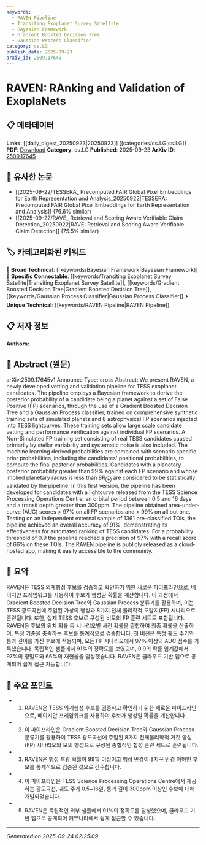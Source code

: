 ```yaml
---
keywords:
  - RAVEN Pipeline
  - Transiting Exoplanet Survey Satellite
  - Bayesian Framework
  - Gradient Boosted Decision Tree
  - Gaussian Process Classifier
category: cs.LG
publish_date: 2025-09-23
arxiv_id: 2509.17645
---
```


<!-- KEYWORD_LINKING_METADATA:
{
  "processed_timestamp": "2025-09-24T02:25:09.203331",
  "vocabulary_version": "1.0",
  "selected_keywords": [
    "RAVEN Pipeline",
    "Transiting Exoplanet Survey Satellite",
    "Bayesian Framework",
    "Gradient Boosted Decision Tree",
    "Gaussian Process Classifier"
  ],
  "rejected_keywords": [],
  "similarity_scores": {
    "RAVEN Pipeline": 0.88,
    "Transiting Exoplanet Survey Satellite": 0.85,
    "Bayesian Framework": 0.82,
    "Gradient Boosted Decision Tree": 0.8,
    "Gaussian Process Classifier": 0.79
  },
  "extraction_method": "AI_prompt_based",
  "budget_applied": true,
  "candidates_json": {
    "candidates": [
      {
        "surface": "RAVEN",
        "canonical": "RAVEN Pipeline",
        "aliases": [
          "RAVEN"
        ],
        "category": "unique_technical",
        "rationale": "RAVEN is a unique pipeline specifically developed for TESS exoplanet candidate validation, offering a distinct contribution to exoplanet research.",
        "novelty_score": 0.85,
        "connectivity_score": 0.65,
        "specificity_score": 0.9,
        "link_intent_score": 0.88
      },
      {
        "surface": "TESS",
        "canonical": "Transiting Exoplanet Survey Satellite",
        "aliases": [
          "TESS"
        ],
        "category": "specific_connectable",
        "rationale": "TESS is a significant mission in exoplanet discovery, providing a common ground for linking related research.",
        "novelty_score": 0.3,
        "connectivity_score": 0.92,
        "specificity_score": 0.8,
        "link_intent_score": 0.85
      },
      {
        "surface": "Bayesian framework",
        "canonical": "Bayesian Framework",
        "aliases": [
          "Bayesian method"
        ],
        "category": "broad_technical",
        "rationale": "The Bayesian framework is a widely used statistical approach, connecting various applications in data analysis.",
        "novelty_score": 0.4,
        "connectivity_score": 0.88,
        "specificity_score": 0.7,
        "link_intent_score": 0.82
      },
      {
        "surface": "Gradient Boosted Decision Tree",
        "canonical": "Gradient Boosted Decision Tree",
        "aliases": [
          "GBDT"
        ],
        "category": "specific_connectable",
        "rationale": "This machine learning model is crucial for the classification tasks in the pipeline, linking to broader ML applications.",
        "novelty_score": 0.5,
        "connectivity_score": 0.85,
        "specificity_score": 0.75,
        "link_intent_score": 0.8
      },
      {
        "surface": "Gaussian Process classifier",
        "canonical": "Gaussian Process Classifier",
        "aliases": [
          "GP classifier"
        ],
        "category": "specific_connectable",
        "rationale": "The Gaussian Process classifier is a sophisticated model for probabilistic classification, relevant to advanced ML techniques.",
        "novelty_score": 0.55,
        "connectivity_score": 0.83,
        "specificity_score": 0.78,
        "link_intent_score": 0.79
      }
    ],
    "ban_list_suggestions": [
      "vetting",
      "validation",
      "performance",
      "candidates"
    ]
  },
  "decisions": [
    {
      "candidate_surface": "RAVEN",
      "resolved_canonical": "RAVEN Pipeline",
      "decision": "linked",
      "scores": {
        "novelty": 0.85,
        "connectivity": 0.65,
        "specificity": 0.9,
        "link_intent": 0.88
      }
    },
    {
      "candidate_surface": "TESS",
      "resolved_canonical": "Transiting Exoplanet Survey Satellite",
      "decision": "linked",
      "scores": {
        "novelty": 0.3,
        "connectivity": 0.92,
        "specificity": 0.8,
        "link_intent": 0.85
      }
    },
    {
      "candidate_surface": "Bayesian framework",
      "resolved_canonical": "Bayesian Framework",
      "decision": "linked",
      "scores": {
        "novelty": 0.4,
        "connectivity": 0.88,
        "specificity": 0.7,
        "link_intent": 0.82
      }
    },
    {
      "candidate_surface": "Gradient Boosted Decision Tree",
      "resolved_canonical": "Gradient Boosted Decision Tree",
      "decision": "linked",
      "scores": {
        "novelty": 0.5,
        "connectivity": 0.85,
        "specificity": 0.75,
        "link_intent": 0.8
      }
    },
    {
      "candidate_surface": "Gaussian Process classifier",
      "resolved_canonical": "Gaussian Process Classifier",
      "decision": "linked",
      "scores": {
        "novelty": 0.55,
        "connectivity": 0.83,
        "specificity": 0.78,
        "link_intent": 0.79
      }
    }
  ]
}
-->

# RAVEN: RAnking and Validation of ExoplaNets

## 📋 메타데이터

**Links**: [[daily_digest_20250923|20250923]] [[categories/cs.LG|cs.LG]]
**PDF**: [Download](https://arxiv.org/pdf/2509.17645.pdf)
**Category**: cs.LG
**Published**: 2025-09-23
**ArXiv ID**: [2509.17645](https://arxiv.org/abs/2509.17645)

## 🔗 유사한 논문
- [[2025-09-22/TESSERA_ Precomputed FAIR Global Pixel Embeddings for Earth Representation and Analysis_20250922|TESSERA: Precomputed FAIR Global Pixel Embeddings for Earth Representation and Analysis]] (76.6% similar)
- [[2025-09-22/RAVE_ Retrieval and Scoring Aware Verifiable Claim Detection_20250922|RAVE: Retrieval and Scoring Aware Verifiable Claim Detection]] (75.5% similar)

## 🏷️ 카테고리화된 키워드
**🧠 Broad Technical**: [[keywords/Bayesian Framework|Bayesian Framework]]
**🔗 Specific Connectable**: [[keywords/Transiting Exoplanet Survey Satellite|Transiting Exoplanet Survey Satellite]], [[keywords/Gradient Boosted Decision Tree|Gradient Boosted Decision Tree]], [[keywords/Gaussian Process Classifier|Gaussian Process Classifier]]
**⚡ Unique Technical**: [[keywords/RAVEN Pipeline|RAVEN Pipeline]]

## 📋 저자 정보

**Authors:** 

## 📄 Abstract (원문)

arXiv:2509.17645v1 Announce Type: cross 
Abstract: We present RAVEN, a newly developed vetting and validation pipeline for TESS exoplanet candidates. The pipeline employs a Bayesian framework to derive the posterior probability of a candidate being a planet against a set of False Positive (FP) scenarios, through the use of a Gradient Boosted Decision Tree and a Gaussian Process classifier, trained on comprehensive synthetic training sets of simulated planets and 8 astrophysical FP scenarios injected into TESS lightcurves. These training sets allow large scale candidate vetting and performance verification against individual FP scenarios. A Non-Simulated FP training set consisting of real TESS candidates caused primarily by stellar variability and systematic noise is also included. The machine learning derived probabilities are combined with scenario specific prior probabilities, including the candidates' positional probabilities, to compute the final posterior probabilities. Candidates with a planetary posterior probability greater than 99% against each FP scenario and whose implied planetary radius is less than 8$R_{\oplus}$ are considered to be statistically validated by the pipeline. In this first version, the pipeline has been developed for candidates with a lightcurve released from the TESS Science Processing Operations Centre, an orbital period between 0.5 and 16 days and a transit depth greater than 300ppm. The pipeline obtained area-under-curve (AUC) scores > 97% on all FP scenarios and > 99% on all but one. Testing on an independent external sample of 1361 pre-classified TOIs, the pipeline achieved an overall accuracy of 91%, demonstrating its effectiveness for automated ranking of TESS candidates. For a probability threshold of 0.9 the pipeline reached a precision of 97% with a recall score of 66% on these TOIs. The RAVEN pipeline is publicly released as a cloud-hosted app, making it easily accessible to the community.

## 📝 요약

RAVEN은 TESS 외계행성 후보를 검증하고 확인하기 위한 새로운 파이프라인으로, 베이지안 프레임워크를 사용하여 후보가 행성일 확률을 계산합니다. 이 과정에서 Gradient Boosted Decision Tree와 Gaussian Process 분류기를 활용하며, 이는 TESS 광도곡선에 주입된 가상의 행성과 8가지 천체 물리학적 오탐지(FP) 시나리오로 훈련됩니다. 또한, 실제 TESS 후보로 구성된 비모의 FP 훈련 세트도 포함됩니다. RAVEN은 후보의 위치 확률 등 시나리오별 사전 확률을 결합하여 최종 확률을 산출하며, 특정 기준을 충족하는 후보를 통계적으로 검증합니다. 첫 버전은 특정 궤도 주기와 통과 깊이를 가진 후보에 적용되며, 모든 FP 시나리오에서 97% 이상의 AUC 점수를 기록했습니다. 독립적인 샘플에서 91%의 정확도를 보였으며, 0.9의 확률 임계값에서 97%의 정밀도와 66%의 재현율을 달성했습니다. RAVEN은 클라우드 기반 앱으로 공개되어 쉽게 접근 가능합니다.

## 🎯 주요 포인트

- 1. RAVEN은 TESS 외계행성 후보를 검증하고 확인하기 위한 새로운 파이프라인으로, 베이지안 프레임워크를 사용하여 후보가 행성일 확률을 계산합니다.
- 2. 이 파이프라인은 Gradient Boosted Decision Tree와 Gaussian Process 분류기를 활용하여 TESS 광도곡선에 주입된 8가지 천체물리학적 거짓 양성(FP) 시나리오와 모의 행성으로 구성된 종합적인 합성 훈련 세트로 훈련됩니다.
- 3. RAVEN은 행성 후광 확률이 99% 이상이고 행성 반경이 8지구 반경 이하인 후보를 통계적으로 검증된 것으로 간주합니다.
- 4. 이 파이프라인은 TESS Science Processing Operations Centre에서 제공하는 광도곡선, 궤도 주기 0.5~16일, 통과 깊이 300ppm 이상인 후보에 대해 개발되었습니다.
- 5. RAVEN은 독립적인 외부 샘플에서 91%의 정확도를 달성했으며, 클라우드 기반 앱으로 공개되어 커뮤니티에서 쉽게 접근할 수 있습니다.


---

*Generated on 2025-09-24 02:25:09*